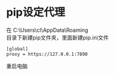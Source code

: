 # pip设定代理
在
C:\Users\cl\AppData\Roaming\
目录下新建pip文件夹，里面新建pip.ini文件

```
[global]
proxy = https://127.0.0.1:7890
```

重启电脑
